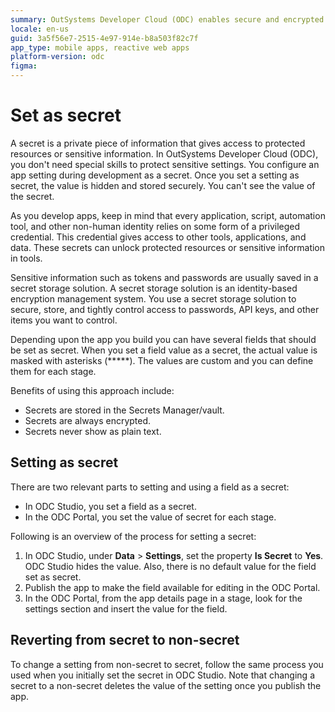 ```yaml
---
summary: OutSystems Developer Cloud (ODC) enables secure and encrypted storage of sensitive app settings configured as secrets.
locale: en-us
guid: 3a5f56e7-2515-4e97-914e-b8a503f82c7f
app_type: mobile apps, reactive web apps
platform-version: odc
figma:
---
```


# Set as secret

A secret is a private piece of information that gives access to protected resources or sensitive information. In OutSystems Developer Cloud (ODC), you don't need special skills to protect sensitive settings. You configure an app setting during development as a secret. Once you set a setting as secret, the value is hidden and stored securely. You can't see the value of the secret. 

As you develop apps, keep in mind that every application, script, automation tool, and other non-human identity relies on some form of a privileged credential. This credential gives access to other tools, applications, and data. These secrets can unlock protected resources or sensitive information in tools.

Sensitive information such as tokens and passwords are usually saved in a secret storage solution. A secret storage solution is an identity-based encryption management system. You use a secret storage solution to secure, store, and tightly control access to passwords, API keys, and other items you want to control.

Depending upon the app you build you can have several fields that should be set as secret. When you set a field value as a secret, the actual value is masked with asterisks (*****). The values are custom and you can define them for each stage.

Benefits of using this approach include:

* Secrets are stored in the Secrets Manager/vault.
* Secrets are always encrypted.
* Secrets never show as plain text.

## Setting as secret

There are two relevant parts to setting and using a field as a secret:

* In ODC Studio, you set a field as a secret.
* In the ODC Portal, you set the value of secret for each stage.

Following is an overview of the process for setting a secret:

1. In ODC Studio, under **Data** > **Settings**, set the property **Is Secret** to **Yes**. ODC Studio hides the value. Also, there is no default value for the field set as secret.
1. Publish the app to make the field available for editing in the ODC Portal.
1. In the ODC Portal, from the app details page in a stage, look for the settings section and insert the value for the field.

## Reverting from secret to non-secret

To change a setting from non-secret to secret, follow the same process you used when you initially set the secret in ODC Studio. Note that changing a secret to a non-secret deletes the value of the setting once you publish the app.
